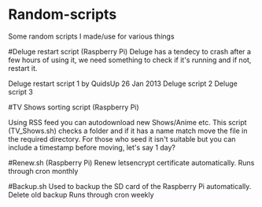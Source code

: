 # Random-scripts
Some random scripts I made/use for various things 

#Deluge restart script (Raspberry Pi)
Deluge has a tendecy to crash after a few hours of using it, we need something to check if it's running and if not, restart it.

Deluge restart script 1 by QuidsUp 26 Jan 2013
Deluge script 2
Deluge script 3

#TV Shows sorting script (Raspberry Pi)

Using RSS feed you can autodownload new Shows/Anime etc. This script (TV_Shows.sh) checks a folder and if it has a name match move the file in the required directory. For those who seed it isn't suitable but you can include a timestamp before moving, let's say 1 day? 

#Renew.sh (Raspberry Pi)
Renew letsencrypt certificate automatically. Runs through cron monthly 

#Backup.sh
Used to backup the SD card of the Raspberry Pi automatically.
Delete old backup
Runs through cron weekly
